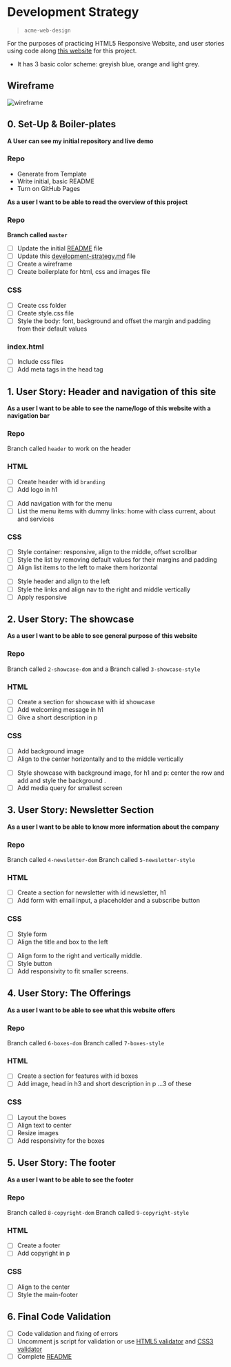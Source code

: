 # Development Strategy

> `acme-web-design`

For the purposes of practicing HTML5 Responsive Website, and user stories using code along [this website](https://www.youtube.com/watch?v=Wm6CUkswsNw) for this project.

- It has 3 basic color scheme: greyish blue, orange and light grey.

## Wireframe

<!-- include a wireframe for your project in this repository, and display it here -->
<!-- whimsical.com is a good site for getting started with wireframes -->
![wireframe](https://user-images.githubusercontent.com/45841105/84481749-d497a000-ac96-11ea-8d65-7a49cfe187e8.png)

## 0. Set-Up & Boiler-plates

__A User can see my initial repository and live demo__

### Repo

- Generate from Template
- Write initial, basic README
- Turn on GitHub Pages

__As a user I want to be able to read the overview of this project__

### Repo

  __Branch called  `master`__

- [ ] Update the initial [README](./README.md) file
- [ ] Update this [development-strategy.md](./development-strategy.md) file
- [ ] Create a wireframe
- [ ] Create boilerplate for html, css and images file

### CSS

- [ ] Create css folder
- [ ] Create style.css file
- [ ] Style the body: font, background and offset the margin and padding from their default values

### index.html

- [ ] Include css files
- [ ] Add meta tags in the head tag

## 1. User Story: Header and navigation of this site

__As a user I want to be able to see the name/logo of this website with a navigation bar__

### Repo

Branch called `header` to work on the header

### HTML

- [ ] Create header with id `branding`
- [ ] Add logo in h1
 >
- [ ] Add navigation with for the menu
- [ ] List the menu items with dummy links: home with class current, about and services

### CSS

- [ ] Style container: responsive, align to the middle, offset scrollbar
- [ ] Style the list by removing default values for their margins and padding
- [ ] Align list items to the left to make them horizontal
  >
- [ ] Style header and align to the left
- [ ] Style the links and align nav to the right and middle vertically
- [ ] Apply responsive

## 2. User Story: The showcase

__As a user I want to be able to see general purpose of this website__

### Repo

Branch called  `2-showcase-dom` and a
Branch called  `3-showcase-style`


### HTML

- [ ] Create a section for showcase with id showcase
- [ ] Add welcoming message in h1
- [ ] Give a short description in p

### CSS

- [ ] Add background image
- [ ] Align to the center horizontally and to the middle vertically
  >
- [ ] Style showcase with background image, for h1 and p: center the row and add and style the background .
- [ ] Add media query for smallest screen

## 3. User Story: Newsletter Section

__As a user I want to be able to know more information about the company__

### Repo

Branch called  `4-newsletter-dom`
Branch called  `5-newsletter-style`

### HTML

- [ ] Create a section for newsletter with id newsletter, h1
- [ ] Add form with email input, a placeholder and a subscribe button

### CSS

- [ ] Style form
- [ ] Align the title and box to the left 
  >
- [ ] Align form to the right and vertically middle.
- [ ] Style button
- [ ] Add responsivity to fit smaller screens.

## 4. User Story: The Offerings

__As a user I want to be able to see what this website offers__

### Repo

Branch called  `6-boxes-dom`
Branch called  `7-boxes-style`

### HTML

- [ ] Create a section for features with id boxes
- [ ] Add image, head in h3 and short description in p ...3 of these

### CSS

- [ ] Layout the boxes
- [ ] Align text to center
- [ ] Resize images
- [ ] Add responsivity for the boxes
  
## 5. User Story: The footer

__As a user I want to be able to see the footer__

### Repo

Branch called  `8-copyright-dom`
Branch called  `9-copyright-style`

### HTML

- [ ] Create a footer 
- [ ] Add copyright in p

### CSS

- [ ] Align to the center
- [ ] Style the main-footer

## 6. Final Code Validation

- [ ] Code validation and fixing of errors
- [ ] Uncomment js script for validation or use [HTML5 validator](validator.w3.org/) and [CSS3 validator](jigsaw.w3.org/css-validator)
- [ ] Complete [README](README.md)

